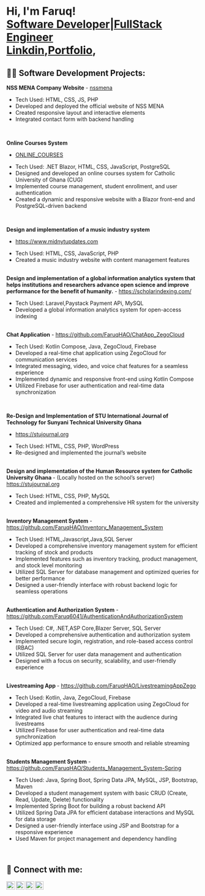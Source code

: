 <h1>Hi, I'm Faruq! <br/><a href="https://faruqhao.netlify.app/">Software Developer|FullStack Engineer</a> <br>
  <a href="https://www.linkedin.com/in/odetola-faruq-595b26194/">Linkdin</a>,<a href="https://faruqhao.netlify.app/ ">Portfolio</a>, </h1>

<h2>👨‍💻 Software Development Projects:</h2>
<b>NSS MENA Company Website</b>  
  - <a href="https://nssmena.com" target="_blank">nssmena</a>  
  <ul>
    <li>Tech Used: HTML, CSS, JS, PHP</li>
    <li>Developed and deployed the official website of NSS MENA</li>
    <li>Created responsive layout and interactive elements</li>
    <li>Integrated contact form with backend handling</li>
  </ul><br>

  <b>Online Courses System</b>  
  - <a href="https://github.com/FaruqHAO/CUG_ONLINE_COURSES" target="_blank">ONLINE_COURSES</a>  
  <ul>
    <li>Tech Used: .NET Blazor, HTML, CSS, JavaScript, PostgreSQL</li>
    <li>Designed and developed an online courses system for Catholic University of Ghana (CUG)</li>
    <li>Implemented course management, student enrollment, and user authentication</li>
    <li>Created a dynamic and responsive website with a Blazor front-end and PostgreSQL-driven backend</li>
  </ul><br>

  
   <b>Design and implementation of a music industry system</b>  
  - <a href="https://www.midnytupdates.com" target="_blank">https://www.midnytupdates.com</a>  
  <ul>
    <li>Tech Used: HTML, CSS, JavaScript, PHP</li>
    <li>Created a music industry website with content management features</li>
  </ul><br>
  <b>Design and implementation of a global information analytics system that helps institutions and researchers advance open science and improve performance for the benefit of humanity.</b>  
  - <a href="https://scholarindexing.com/" target="_blank">https://scholarindexing.com/</a>  
  <ul>
    <li>Tech Used: Laravel,Paystack Payment APi, MySQL</li>
    <li>Developed a global information analytics system for open-access indexing</li>
  </ul><br>
  <b>Chat Application</b>  
  - <a href="https://github.com/FaruqHAO/ChatApp_ZegoCloud" target="_blank">https://github.com/FaruqHAO/ChatApp_ZegoCloud</a>  
  <ul>
    <li>Tech Used: Kotlin Compose, Java, ZegoCloud, Firebase</li>
    <li>Developed a real-time chat application using ZegoCloud for communication services</li>
    <li>Integrated messaging, video, and voice chat features for a seamless experience</li>
    <li>Implemented dynamic and responsive front-end using Kotlin Compose</li>
    <li>Utilized Firebase for user authentication and real-time data synchronization</li>
  </ul><br>

<b>Re-Design and Implementation of STU International Journal of Technology for Sunyani Technical University Ghana </b> 
  - <a href="https://stujournal.org" target="_blank">https://stujournal.org</a>  
  <ul>
    <li>Tech Used: HTML, CSS, PHP, WordPress</li>
    <li>Re-designed and implemented the journal’s website</li>
  </ul><br>
<b>Design and implementation of the Human Resource system for Catholic University Ghana  </b>
  - (Locally hosted on the school’s server)  <a href="https://stujournal.org" target="_blank">https://stujournal.org</a> 
  <ul>
    <li>Tech Used: HTML, CSS, PHP, MySQL</li>
    <li>Created and implemented a comprehensive HR system for the university</li>
  </ul><br>
<b>Inventory Management System</b>  
  - <a href="https://github.com/FaruqHAO/Inventory_Management_System" target="_blank">https://github.com/FaruqHAO/Inventory_Management_System</a>  
  <ul>
    <li>Tech Used: HTML,Javascript,Java,SQL Server</li>
    <li>Developed a comprehensive inventory management system for efficient tracking of stock and products</li>
    <li>Implemented features such as inventory tracking, product management, and stock level monitoring</li>
    <li>Utilized SQL Server for database management and optimized queries for better performance</li>
    <li>Designed a user-friendly interface with robust backend logic for seamless operations</li>
  </ul><br>
  <b>Authentication and Authorization System</b>  
  - <a href="https://github.com/Faruq6041/AuthenticationAndAuthorizationSystem" target="_blank">https://github.com/Faruq6041/AuthenticationAndAuthorizationSystem</a>  
  <ul>
    <li>Tech Used: C#, .NET,ASP Core,Blazer Server, SQL Server</li>
    <li>Developed a comprehensive authentication and authorization system</li>
    <li>Implemented secure login, registration, and role-based access control (RBAC)</li>
    <li>Utilized SQL Server for user data management and authentication</li>
    <li>Designed with a focus on security, scalability, and user-friendly experience</li>
  </ul><br>
  <b>Livestreaming App </b>  
  - <a href="https://github.com/FaruqHAO/LivestreamingAppZego" target="_blank">https://github.com/FaruqHAO/LivestreamingAppZego</a>  
  <ul>
    <li>Tech Used: Kotlin, Java, ZegoCloud, Firebase</li>
    <li>Developed a real-time livestreaming application using ZegoCloud for video and audio streaming</li>
    <li>Integrated live chat features to interact with the audience during livestreams</li>
    <li>Utilized Firebase for user authentication and real-time data synchronization</li>
    <li>Optimized app performance to ensure smooth and reliable streaming</li>
  </ul><br>
<b>Students Management System</b>  
  - <a href="https://github.com/FaruqHAO/Students_Management_System-Spring" target="_blank">https://github.com/FaruqHAO/Students_Management_System-Spring</a>  
  <ul>
    <li>Tech Used: Java, Spring Boot, Spring Data JPA, MySQL, JSP, Bootstrap, Maven</li>
    <li>Developed a student management system with basic CRUD (Create, Read, Update, Delete) functionality</li>
    <li>Implemented Spring Boot for building a robust backend API</li>
    <li>Utilized Spring Data JPA for efficient database interactions and MySQL for data storage</li>
    <li>Designed a user-friendly interface using JSP and Bootstrap for a responsive experience</li>
    <li>Used Maven for project management and dependency handling</li>
  </ul><br>


<h2> 🤳 Connect with me:</h2>

<img align="left" alt="FaruqHAO | YouTube" width="22px" src="https://cdn.jsdelivr.net/npm/simple-icons@v3/icons/youtube.svg" />
<img align="left" alt="FaruqHAO | Twitter" width="22px" src="https://cdn.jsdelivr.net/npm/simple-icons@v3/icons/twitter.svg" />
<img align="left" alt="FaruqHAO | LinkedIn" width="22px" src="https://cdn.jsdelivr.net/npm/simple-icons@v3/icons/linkedin.svg" />
<img align="left" alt="FaruqHAO | Instagram" width="22px" src="https://cdn.jsdelivr.net/npm/simple-icons@v3/icons/instagram.svg" />

<!--
**FaruqHAO/FaruqHAO** is a ✨ _special_ ✨ repository because its `README.md` (this file) appears on your GitHub profile.

Here are some ideas to get you started:

- 🔭 I’m currently working on ...
- 🌱 I’m currently learning ...
- 👯 I’m looking to collaborate on ...
- 🤔 I’m looking for help with ...
- 💬 Ask me about ...
- 📫 How to reach me: ...
- 😄 Pronouns: ...
- ⚡ Fun fact: ...
-->

